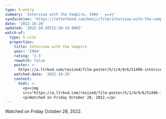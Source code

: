 ```yaml
---
type: h-entry
summary: 'Interview with the Vampire, 1994 - ★★★½'
syndication: 'https://letterboxd.com/benji/film/interview-with-the-vampire/'
date: '2022-10-28'
updated: '2022-10-28T21:20:19.000Z'
watch-of:
  type: h-cite
  properties:
    title: Interview with the Vampire
    year: '1994'
    rating: '3.5'
    rewatch: false
    poster: >-
      https://a.ltrbxd.com/resized/film-poster/5/1/4/9/6/51496-interview-with-the-vampire-0-600-0-900-crop.jpg?v=25c5aebf77
    watched-date: '2022-10-28'
    content:
      html: >-
        <p><img
        src="https://a.ltrbxd.com/resized/film-poster/5/1/4/9/6/51496-interview-with-the-vampire-0-600-0-900-crop.jpg?v=25c5aebf77"/></p>
        <p>Watched on Friday October 28, 2022.</p>
---
```

Watched on Friday October 28, 2022.
